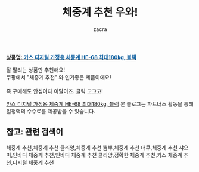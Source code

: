 ﻿---
layout: post
title:  "체중계 추천 우와!"
author: zacra
categories: [ 아이템 ]
tags: [체중계 추천,체중계 추천 클리앙,체중계 추천 뽐뿌,체중계 추천 더쿠,체중계 추천 샤오미,인바디 체중계 추천,인바디 체중계 추천 클리앙,정확한 체중계 추천,카스 체중계 추천,디지털 체중계 추천]
image: https://static.coupangcdn.com/image/operator/610613957/226b8604-8e45-fc3b-5f25-ae52b9e0e496.jpg 
description: "쿠팡에서 체중계 추천 관련 상품으로 가장 잘팔리는 제품 중 하나라는 사실!!."
rating: 4.5
---

<a href="https://link.coupang.com/re/AFFSDP?lptag=AF8407795&pageKey=206696685&itemId=610613957&vendorItemId=4602118015&traceid=V0-153-90cf7c6091a842ca"><b>상품명: <font color='#01579B'>카스 디지털 가정용 체중계 HE-68 최대180kg, 블랙</font></b></a>

잘 팔리는 상품만 추천해요!<br/>
쿠팡에서 "체중계 추천" 와 인기좋은 제품이에요!<br/><br/>
즉 구매해도 안심이다 이말이죠. 클릭 고고고! <br/>



<a href="https://link.coupang.com/re/AFFSDP?lptag=AF8407795&pageKey=206696685&itemId=610613957&vendorItemId=4602118015&traceid=V0-153-90cf7c6091a842ca">카스 디지털 가정용 체중계 HE-68 최대180kg, 블랙</a>
본 블로그는 파트너스 활동을 통해 일정액의 수수료를 제공받을 수 있습니다.

## 참고: 관련 검색어    
체중계 추천,체중계 추천 클리앙,체중계 추천 뽐뿌,체중계 추천 더쿠,체중계 추천 샤오미,인바디 체중계 추천,인바디 체중계 추천 클리앙,정확한 체중계 추천,카스 체중계 추천,디지털 체중계 추천